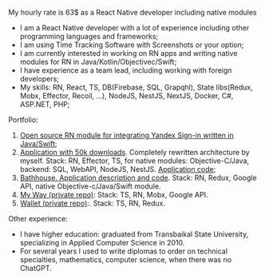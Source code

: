 My hourly rate is 63$ as a React Native developer including native modules

- I am a React Native developer with a lot of experience including other programming languages and frameworks;
- I am using Time Tracking Software with Screenshots or your option;
- I am currently interested in working on RN apps and writing native modules for RN in Java/Kotlin/Objectivec/Swift;
- I have experience as a team lead, including working with foreign developers;
- My skills: RN, React, TS, DB(Firebase, SQL, Grapqhl), State libs(Redux, Mobx, Effector, Recoil, ...), NodeJS, NestJS, NextJS, Docker, C#, ASP.NET, PHP;

Portfolio:

1. [Open source RN module for integrating Yandex Sign-in written in Java/Swift](<(https://www.npmjs.com/package/react-native-yandex-login)>);
2. [Application with 50k downloads](https://play.google.com/store/apps/details?id=capital.amir.wallet). Completely rewritten architecture by myself. Stack: RN, Effector, TS, for native modules: Objective-C/Java, backend: SQL, WebAPI, NodeJS, NestJS. [Application code](https://github.com/iadaria/wallet);
3. [Bathhouse. Application description and code](https://github.com/iadaria/baniking_mobile_v2). Stack: RN, Redux, Google API, native Objective-c/Java/Swift module.
4. [My Way (private repo)](https://apps.apple.com/ru/app/%D0%BE%D1%82-%D1%8F-%D0%B4%D0%BE-%D1%8F-%D0%BF%D1%83%D1%82%D1%8C-%D1%80%D0%BE%D1%81%D1%82%D0%B0-%D0%BB%D0%B8%D1%87%D0%BD%D0%BE%D1%81%D1%82%D0%B8/id1542790851): Stack: TS, RN, Mobx, Google API.
5. [Wallet (private repo)](https://appadvice.com/app/xorixora/1558337096):. Stack: TS, RN, Redux.

Other experience:

- I have higher education: graduated from Transbaikal State University, specializing in Applied Computer Science in 2010.
- For several years I used to write diplomas to order on technical specialties, mathematics, computer science, when there was no ChatGPT.
